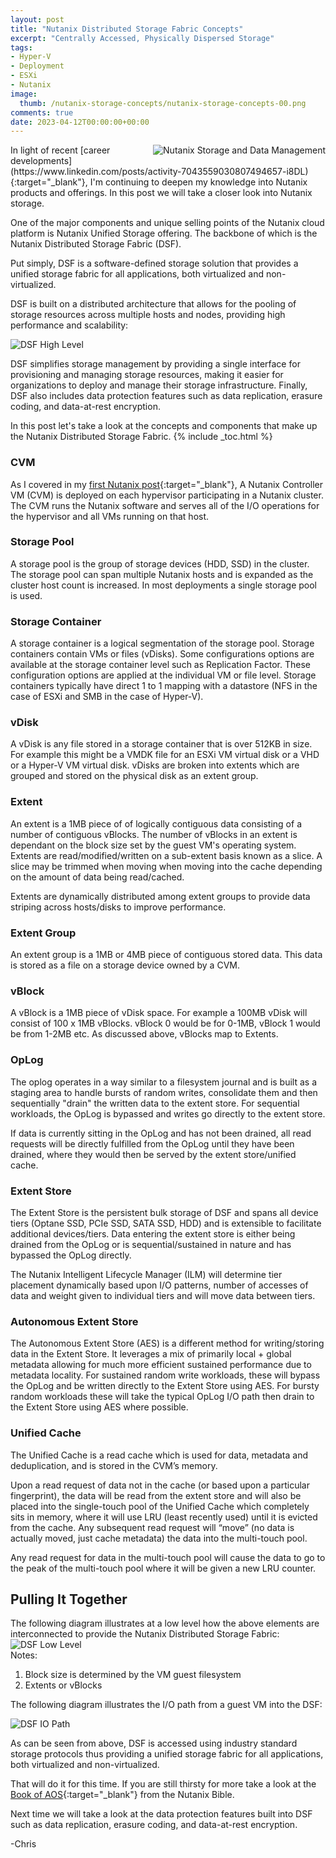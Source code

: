 ```yaml
---
layout: post
title: "Nutanix Distributed Storage Fabric Concepts" 
excerpt: "Centrally Accessed, Physically Dispersed Storage"
tags: 
- Hyper-V
- Deployment
- ESXi
- Nutanix
image:
  thumb: /nutanix-storage-concepts/nutanix-storage-concepts-00.png
comments: true
date: 2023-04-12T00:00:00+00:00
---
```

<img style="float: right; margin: 0px 0px 10px 10px;" alt="Nutanix Storage and Data Management" src="/images/nutanix-storage-concepts/nutanix-storage-concepts-00.png">
In light of recent [career developments](https://www.linkedin.com/posts/activity-7043559030807494657-i8DL){:target="_blank"}, I'm continuing to deepen my knowledge into Nutanix products and offerings. In this post we will take a closer look into Nutanix storage.

One of the major components and unique selling points of the Nutanix cloud platform is Nutanix Unified Storage offering. The backbone of which is the Nutanix Distributed Storage Fabric (DSF).

Put simply, DSF is a software-defined storage solution that provides a unified storage fabric for all applications, both virtualized and non-virtualized. 

DSF is built on a distributed architecture that allows for the pooling of storage resources across multiple hosts and nodes, providing high performance and scalability: 

<img style="display: block; margin-left: auto; margin-right: auto;" alt="DSF High Level" src="/images/nutanix-storage-concepts/nutanix-storage-concepts-01.png">

DSF simplifies storage management by providing a single interface for provisioning and managing storage resources, making it easier for organizations to deploy and manage their storage infrastructure. Finally, DSF also includes data protection features such as data replication, erasure coding, and data-at-rest encryption. 

In this post let's take a look at the concepts and components that make up the Nutanix Distributed Storage Fabric. 
{% include _toc.html %}
### CVM
As I covered in my [first Nutanix post](/nested-nutanix-ce-deployment/#nutanix---introduction--architecture){:target="_blank"}, A Nutanix Controller VM (CVM) is deployed on each hypervisor participating in a Nutanix cluster. The CVM runs the Nutanix software and serves all of the I/O operations for the hypervisor and all VMs running on that host.

### Storage Pool
A storage pool is the group of storage devices (HDD, SSD) in the cluster. The storage pool can span multiple Nutanix hosts and is expanded as the cluster host count is increased. 
In most deployments a single storage pool is used.

### Storage Container
A storage container is a logical segmentation of the storage pool. Storage containers contain VMs or files (vDisks).
Some configurations options are available at the storage container level such as Replication Factor. These configuration options are applied at the individual VM or file level.
Storage containers typically have direct 1 to 1 mapping with a datastore (NFS in the case of ESXi and SMB in the case of Hyper-V).  

### vDisk
A vDisk is any file stored in a storage container that is over 512KB in size. For example this might be a VMDK file for an ESXi VM virtual disk or a VHD or a Hyper-V VM virtual disk.
vDisks are broken into extents which are grouped and stored on the physical disk as an extent group.

### Extent
An extent is a 1MB piece of of logically contiguous data consisting of a number of contiguous vBlocks. The number of vBlocks in an extent is dependant on the block size set by the guest VM's operating system. Extents are read/modified/written on a sub-extent basis known as a slice. A slice may be trimmed when moving when moving into the cache depending on the amount of data being read/cached.

Extents are dynamically distributed among extent groups to provide data striping across hosts/disks to improve performance.

### Extent Group
An extent group is a 1MB or 4MB piece of contiguous stored data.  This data is stored as a file on a storage device owned by a CVM.

### vBlock
A vBlock is a 1MB piece of vDisk space.  For example a 100MB vDisk will consist of 100 x 1MB vBlocks. vBlock 0 would be for 0-1MB, vBlock 1 would be from 1-2MB etc. As discussed above, vBlocks map to Extents. 

### OpLog
The oplog operates in a way similar to a filesystem journal and is built as a staging area to handle bursts of random writes, consolidate them and then sequentially "drain" the written data to the extent store. For sequential workloads, the OpLog is bypassed and writes go directly to the extent store. 

If data is currently sitting in the OpLog and has not been drained, all read requests will be directly fulfilled from the OpLog until they have been drained, where they would then be served by the extent store/unified cache.

### Extent Store
The Extent Store is the persistent bulk storage of DSF and spans all device tiers (Optane SSD, PCIe SSD, SATA SSD, HDD) and is extensible to facilitate additional devices/tiers. Data entering the extent store is either being drained from the OpLog or is sequential/sustained in nature and has bypassed the OpLog directly. 

The Nutanix Intelligent Lifecycle Manager (ILM) will determine tier placement dynamically based upon I/O patterns, number of accesses of data and weight given to individual tiers and will move data between tiers.

### Autonomous Extent Store
The Autonomous Extent Store (AES) is a different method for writing/storing data in the Extent Store. It leverages a mix of primarily local + global metadata allowing for much more efficient sustained performance due to metadata locality. For sustained random write workloads, these will bypass the OpLog and be written directly to the Extent Store using AES. For bursty random workloads these will take the typical OpLog I/O path then drain to the Extent Store using AES where possible.

### Unified Cache
The Unified Cache is a read cache which is used for data, metadata and deduplication, and is stored in the CVM’s memory. 

Upon a read request of data not in the cache (or based upon a particular fingerprint), the data will be read from the extent store and will also be placed into the single-touch pool of the Unified Cache which completely sits in memory, where it will use LRU (least recently used) until it is evicted from the cache. Any subsequent read request will “move” (no data is actually moved, just cache metadata) the data into the multi-touch pool.

Any read request for data in the multi-touch pool will cause the data to go to the peak of the multi-touch pool where it will be given a new LRU counter.

## Pulling It Together
The following diagram illustrates at a low level how the above elements are interconnected to provide the Nutanix Distributed Storage Fabric: 
<img style="display: block; margin-left: auto; margin-right: auto;" alt="DSF Low Level" src="/images/nutanix-storage-concepts/nutanix-storage-concepts-02.png">
Notes:
1. Block size is determined by the VM guest filesystem<br>
2. Extents or vBlocks 

The following diagram illustrates the I/O path from a guest VM into the DSF:

<img style="display: block; margin-left: auto; margin-right: auto;" alt="DSF IO Path" src="/images/nutanix-storage-concepts/nutanix-storage-concepts-03.png">

As can be seen from above, DSF is accessed using industry standard storage protocols thus providing a unified storage fabric for all applications, both virtualized and non-virtualized.

That will do it for this time. If you are still thirsty for more take a look at the [Book of AOS](https://www.nutanixbible.com/4c-book-of-aos-dsf.html){:target="_blank"} from the Nutanix Bible.

Next time we will take a look at the data protection features built into DSF such as data replication, erasure coding, and data-at-rest encryption. 

-Chris